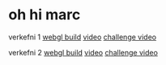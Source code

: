 # oh hi marc
verkefni 1 [webgl build](./part-1) [video](https://www.youtube.com/watch?v=eFqHKYL70uA&list=PLWzQWI23PoVfHXsH2BY8fY-ntZ0T9kOs7&index=2&t=0s) [challenge video](https://youtu.be/KIpnF2zswgg)


verkefni 2 [webgl build](./part2) [video](https://www.youtube.com/watch?v=eFqHKYL70uA&list=PLWzQWI23PoVfHXsH2BY8fY-ntZ0T9kOs7&index=2&t=0s) [challenge video](https://youtu.be/h51HSVQPkWs)
